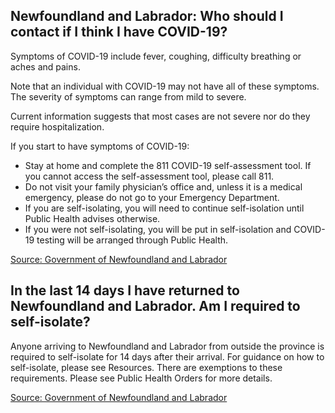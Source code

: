 ## Newfoundland and Labrador: Who should I contact if I think I have COVID-19?

Symptoms of COVID-19 include fever, coughing, difficulty breathing or aches and pains.

Note that an individual with COVID-19 may not have all of these symptoms. The severity of symptoms can range from mild to severe.

Current information suggests that most cases are not severe nor do they require hospitalization.

If you start to have symptoms of COVID-19:

- Stay at home and complete the 811 COVID-19 self-assessment tool. If you cannot access the self-assessment tool, please call 811.
- Do not visit your family physician’s office and, unless it is a medical emergency, please do not go to your Emergency Department.
- If you are self-isolating, you will need to continue self-isolation until Public Health advises otherwise.
- If you were not self-isolating, you will be put in self-isolation and COVID-19 testing will be arranged through Public Health.

[Source: Government of Newfoundland and Labrador](https://www.gov.nl.ca/covid-19/about-covid-19/)

## In the last 14 days I have returned to Newfoundland and Labrador. Am I required to self-isolate?

Anyone arriving to Newfoundland and Labrador from outside the province is required to self-isolate for 14 days after their arrival.
For guidance on how to self-isolate, please see Resources.
There are exemptions to these requirements. Please see Public Health Orders for more details.

[Source: Government of Newfoundland and Labrador](https://www.gov.nl.ca/covid-19/faqs/)
